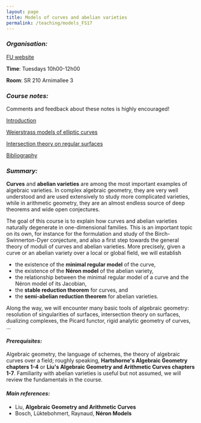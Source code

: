```yaml
---
layout: page
title: Models of curves and abelian varieties 
permalink: /teaching/models_FS17
---
```


### _Organisation:_

[FU website](http://www.fu-berlin.de/vv/de/lv/384488?query=Esnault&sm=314889)

**Time**: Tuesdays 10h00-12h00

**Room**: SR 210 Arnimallee 3

### _Course notes:_

Comments and feedback about these notes is highly encouraged!

[Introduction](/teaching/Models_intro.pdf)

[Weierstrass models of elliptic curves](/teaching/Models_Weierstrass.pdf)

[Intersection theory on regular surfaces](/teaching/Models_intersection.pdf)

[Bibliography](/teaching/models_biblio.pdf)

### _Summary:_

**Curves** and **abelian varieties** are among the most important examples of
algebraic varieties. In complex algebraic geometry, they are very well
understood and are used extensively to study more complicated
varieties, while in arithmetic geometry, they are an almost endless
source of deep theorems and wide open conjectures.

The goal of this course is to explain how curves and abelian varieties
naturally degenerate in one-dimensional families. This is an important
topic on its own, for instance for the formulation and study of the
Birch-Swinnerton-Dyer conjecture, and also a first step towards the
general theory of moduli of curves and abelian varieties. More
precisely, given a curve or an abelian variety over a local or global
field, we will establish

- the existence of the **minimal regular model** of the curve,
- the existence of the **Néron model** of the abelian variety,
- the relationship between the minimal regular model of a curve and
the Néron model of its Jacobian,
- the **stable reduction theorem** for curves, and
- the **semi-abelian reduction theorem** for abelian varieties.

Along the way, we will encounter many basic tools of algebraic
geometry: resolution of singularities of surfaces, intersection theory
on surfaces, dualizing complexes, the Picard functor, rigid analytic
geometry of curves, ...

#### _Prerequisites:_

Algebraic geometry, the language of schemes, the theory
of algebraic curves over a field; roughly speaking, **Hartshorne's
Algebraic Geometry chapters 1-4** or **Liu's Algebraic Geometry and
Arithmetic Curves chapters 1-7**. Familiarity with abelian varieties is
useful but not assumed, we will review the fundamentals in the course.

#### _Main references:_
- Liu, **Algebraic Geometry and Arithmetic Curves**
- Bosch, Lüktebohmert, Raynaud, **Néron Models**